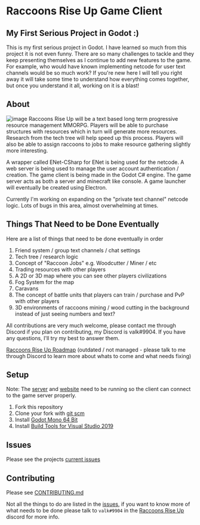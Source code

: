 # Raccoons Rise Up Game Client
## My First Serious Project in Godot :)
This is my first serious project in Godot. I have learned so much from this project it is not even funny. There are so many challenges to tackle and they keep presenting themselves as I continue to add new features to the game. For example, who would have known implementing netcode for user text channels would be so much work? If you're new here I will tell you right away it will take some time to understand how everything comes together, but once you understand it all, working on it is a blast!

## About
![image](https://user-images.githubusercontent.com/6277739/147399688-057c43de-7538-42a0-8703-b84c119e649d.png)
Raccoons Rise Up will be a text based long term progressive resource management MMORPG. Players will be able to purchase structures with resources which in turn will generate more resources. Research from the tech tree will help speed up this process. Players will also be able to assign raccoons to jobs to make resource gathering slightly more interesting.

A wrapper called ENet-CSharp for ENet is being used for the netcode. A web server is being used to manage the user account authentication / creation. The game client is being made in the Godot C# engine. The game server acts as both a server and minecraft like console. A game launcher will eventually be created using Electron.

Currently I'm working on expanding on the "private text channel" netcode logic. Lots of bugs in this area, almost overwhelming at times.

## Things That Need to be Done Eventually
Here are a list of things that need to be done eventually in order
1. Friend system / group text channels / chat settings
2. Tech tree / research logic
3. Concept of "Raccoon Jobs" e.g. Woodcutter / Miner / etc
4. Trading resources with other players
5. A 2D or 3D map where you can see other players civilizations
6. Fog System for the map
7. Caravans
8. The concept of battle units that players can train / purchase and PvP with other players
9. 3D environments of raccoons mining / wood cutting in the background instead of just seeing numbers and text?

All contributions are very much welcome, please contact me through Discord if you plan on contributing, my Discord is valk#9904. If you have any questions, I'll try my best to answer them.

[Raccoons Rise Up Roadmap](https://trello.com/b/XkhJxR2x/raccoons-rise-up) (outdated / not managed - please talk to me through Discord to learn more about whats to come and what needs fixing)

## Setup
Note: The [server](https://github.com/Kittens-Rise-Up/server) and [website](https://github.com/Kittens-Rise-Up/website) need to be running so the client can connect to the game server properly.

1. Fork this repository
2. Clone your fork with [git scm](https://git-scm.com) 
3. Install [Godot Mono 64 Bit](https://godotengine.org)
4. Install [Build Tools for Visual Studio 2019](https://visualstudio.microsoft.com/downloads/?q=build+tools)

## Issues
Please see the projects [current issues](https://github.com/Kittens-Rise-Up/client-godot/issues)

## Contributing
Please see [CONTRIBUTING.md](https://github.com/Kittens-Rise-Up/client-godot/blob/main/CONTRIBUTING.md)

Not all the things to do are listed in the [issues](https://github.com/Raccoons-Rise-Up/client-godot/issues), if you want to know more of what needs to be done please talk to `valk#9904` in the [Raccoons Rise Up](https://discord.gg/cDNf8ja) discord for more info.
